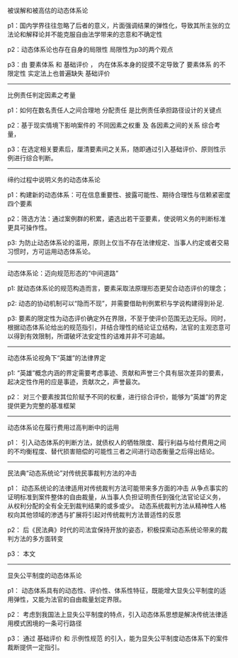 被误解和被高估的动态体系论

p1：国内学界往往忽略了后者的意义，片面强调结果的弹性化，导致其所主张的立法论和解释论并不能克服自由法学带来的恣意和不确定性

p2：动态体系论也存在自身的局限性
    局限性为p3的两个观点

p3：由 要素体系 和 基础评价 ，
    内在体系本身的捉摸不定导致了 要素体系 的不限定性 
    实定法上也普遍缺失 基础评价

-------------------------------------------------------------

比例责任判定因素之考量

p1：如何在数名责任人之间合理地 分配责任 是比例责任承担路径设计的关键点

p2：基于现实情境下影响案件的 不同因素之权重 及 各因素之间的关系 综合考量，

p3：在选定相关要素后，厘清要素间之关系，随即通过引入基础评价、原则性示例进行综合判断。

-------------------------------------------------------------

缔约过程中说明义务的动态体系论

p1：构建新的动态体系：可在信息重要性、披露可能性、期待合理性与信赖紧密度四个要素

p2：筛选方法：通过案例群的积累，遴选出若干亚要素，使说明义务的判断标准更具可操作性。

p3: 为防止动态体系论的滥用，原则上仅当不存在法律规定、当事人约定或者交易习惯时，方可运用动态体系论。

-------------------------------------------------------------

动态体系论：迈向规范形态的“中间道路”

p1: 就动态体系论的规范构造而言，要素采取法原理形态更契合动态评价的理念；

p2: 动态的协动机制可以“隐而不现”，并需要借助判例累积与学说构建得到补足.

p3: 要素的限定性为动态评价确定外在界限，不至于使评价范围无边无际。同时，根据动态体系论给出的规范指引，并结合理性的结论证立结构，法官的主观恣意可以得到有效限制，所谓破坏法安定性的诘难并非不可逾越。

-------------------------------------------------------------

动态体系论视角下“英雄”的法律界定

p1: “英雄”概念内涵的界定需要考虑事迹、贡献和声誉三个具有层次差异的要素，起决定性作用的应是事迹，贡献次之，声誉最次。

p2： 对三个要素按其位阶赋予不同的权重，进行综合评价，能够为“英雄”的界定提供更为完整的基准框架

-------------------------------------------------------------

动态体系论在履行费用过高判断中的运用

p1： 引入动态体系的判断方法，就债权人的牺牲限度、履行利益与给付费用之间的不均衡程度、替代损害赔偿的可能性三者之间进行动态衡量之后得出结论。

-------------------------------------------------------------

民法典“动态系统论”对传统民事裁判方法的冲击

p1： 动态系统论的法律适用对传统裁判方法可能带来多方面的冲击
    从争点事实的证明标准到案件整体的自由裁量，从当事人负担证明责任到强化法官论证义务，
    从权利分配的全有全无到裁判结果的或多或少。
    动态系统裁判方法从精神性人格权向其他领域的渗透与扩展将引起对传统裁判方法普适性的反思

p2： 后《民法典》时代的司法宜保持开放的姿态，积极探索动态系统论带来的裁判方法的多方面转变

p3： 本文

-------------------------------------------------------------

显失公平制度的动态体系论

p1： 动态体系具有的动态性、评价性、体系性特征，既能增大显失公平制度的适用弹性，又能为法官的自由裁量划定界限。

p2： 考虑到我国法上显失公平制度的特点，引入动态体系思想是解决传统法律适用模式困境的一条可行路径

p3： 通过 基础评价 和 示例性规范 的引入，能为显失公平制度动态体系下的案件裁断提供一定指引。